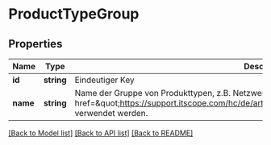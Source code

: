 # ProductTypeGroup

## Properties
Name | Type | Description | Notes
------------ | ------------- | ------------- | -------------
**id** | **string** | Eindeutiger Key | 
**name** | **string** | Name der Gruppe von Produkttypen, z.B. Netzwerktechnik. Kann als 1. &lt;a href&#x3D;\&quot;https://support.itscope.com/hc/de/articles/207249385\&quot;&gt;Kategorieebene&lt;/a&gt; verwendet werden. | 

[[Back to Model list]](../README.md#documentation-for-models) [[Back to API list]](../README.md#documentation-for-api-endpoints) [[Back to README]](../README.md)


